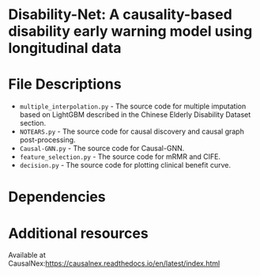 # Disability-Net: A causality-based disability early warning model using longitudinal data
# File Descriptions
* `multiple_interpolation.py` - The source code for multiple imputation based on LightGBM described in the Chinese Elderly Disability Dataset section.
* `NOTEARS.py` - The source code for causal discovery and causal graph post-processing.
* `Causal-GNN.py` - The source code for Causal-GNN.
* `feature_selection.py` - The source code for mRMR and CIFE.
* `decision.py` - The source code for plotting clinical benefit curve.
# Dependencies
# Additional resources
Available at CausalNex:https://causalnex.readthedocs.io/en/latest/index.html

